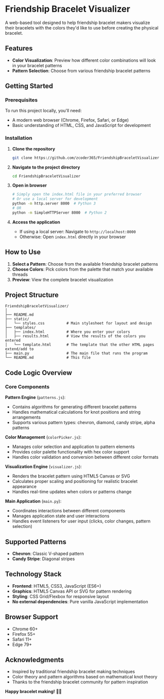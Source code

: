 # Friendship Bracelet Visualizer

A web-based tool designed to help friendship bracelet makers visualize their bracelets with the colors they'd like to use before creating the physical bracelet.

## Features

- **Color Visualization**: Preview how different color combinations will look in your bracelet patterns
- **Pattern Selection**: Choose from various friendship bracelet patterns

## Getting Started

### Prerequisites

To run this project locally, you'll need:
- A modern web browser (Chrome, Firefox, Safari, or Edge)
- Basic understanding of HTML, CSS, and JavaScript for development

### Installation

1. **Clone the repository**
   ```bash
   git clone https://github.com/zcoder365/FriendshipBraceletVisualizer.git
   ```

2. **Navigate to the project directory**
   ```bash
   cd FriendshipBraceletVisualizer
   ```

3. **Open in browser**
   ```bash
   # Simply open the index.html file in your preferred browser
   # Or use a local server for development
   python -m http.server 8000  # Python 3
   # OR
   python -m SimpleHTTPServer 8000  # Python 2
   ```

4. **Access the application**
   - If using a local server: Navigate to `http://localhost:8000`
   - Otherwise: Open `index.html` directly in your browser

## How to Use

1. **Select a Pattern**: Choose from the available friendship bracelet patterns
2. **Choose Colors**: Pick colors from the palette that match your available threads
3. **Preview**: View the complete bracelet visualization

## Project Structure

```
FriendshipBraceletVisualizer/
│
├── README.md
├── static/
│   └── styles.css          # Main stylesheet for layout and design
├── templates/
│   ├── index.html          # Where you enter your colors
│   ├── results.html        # View the results of the colors you entered
│   └── template.html       # The template that the other HTML pages extend/add to
├── main.py                 # The main file that runs the program
└── README.md               # This file
```

## Code Logic Overview

### Core Components

**Pattern Engine** (`patterns.js`):
- Contains algorithms for generating different bracelet patterns
- Handles mathematical calculations for knot positions and string arrangements
- Supports various pattern types: chevron, diamond, candy stripe, alpha patterns

**Color Management** (`colorPicker.js`):
- Manages color selection and application to pattern elements
- Provides color palette functionality with hex color support
- Handles color validation and conversion between different color formats

**Visualization Engine** (`visualizer.js`):
- Renders the bracelet pattern using HTML5 Canvas or SVG
- Calculates proper scaling and positioning for realistic bracelet appearance
- Handles real-time updates when colors or patterns change

**Main Application** (`main.py`):
- Coordinates interactions between different components
- Manages application state and user interactions
- Handles event listeners for user input (clicks, color changes, pattern selection)

## Supported Patterns

- **Chevron**: Classic V-shaped pattern
- **Candy Stripe**: Diagonal stripes

## Technology Stack

- **Frontend**: HTML5, CSS3, JavaScript (ES6+)
- **Graphics**: HTML5 Canvas API or SVG for pattern rendering
- **Styling**: CSS Grid/Flexbox for responsive layout
- **No external dependencies**: Pure vanilla JavaScript implementation

## Browser Support

- Chrome 60+
- Firefox 55+
- Safari 11+
- Edge 79+

## Acknowledgments

- Inspired by traditional friendship bracelet making techniques
- Color theory and pattern algorithms based on mathematical knot theory
- Thanks to the friendship bracelet community for pattern inspiration

**Happy bracelet making!** 🌈✨